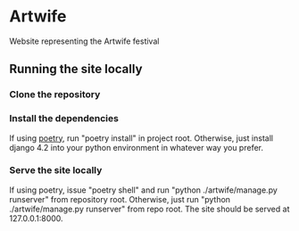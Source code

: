 # Artwife
Website representing the Artwife festival

## Running the site locally

### Clone the repository

### Install the dependencies

If using [poetry](https://python-poetry.org/), run "poetry install" in project root. Otherwise, just install django 4.2 into your python environment in whatever way you prefer. 

### Serve the site locally

If using poetry, issue "poetry shell" and run "python ./artwife/manage.py runserver" from repository root. Otherwise, just run "python ./artwife/manage.py runserver" from repo root. The site should be served at 127.0.0.1:8000.
